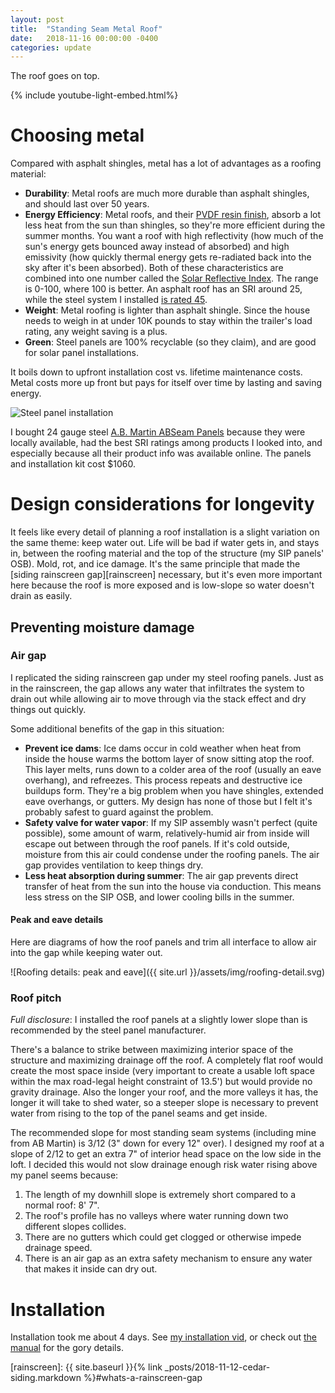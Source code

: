 ```yaml
---
layout: post
title:  "Standing Seam Metal Roof"
date:   2018-11-16 00:00:00 -0400
categories: update
---
```


The roof goes on top.

<!--more-->

{% include youtube-light-embed.html%}

<div class="youtube-player" data-id="W8Du8dGK1xQ"></div>

# Choosing metal

Compared with asphalt shingles, metal has a lot of advantages as a roofing material:

- __Durability__: Metal roofs are much more durable than asphalt shingles, and should last over
50 years.
- __Energy Efficiency__: Metal roofs, and their [PVDF resin finish][pvdf],
absorb a lot less heat from the sun than shingles, so they're more efficient during
the summer months. You want a roof with high reflectivity (how
much of the sun's energy gets bounced away instead of absorbed) and high emissivity (how quickly
thermal energy gets re-radiated back into the sky after it's been absorbed). Both of these characteristics are combined
into one number called the [Solar Reflective Index][sri]. The range is 0-100, where 100 is better.
An asphalt roof has an SRI around 25, while the steel system I installed [is rated 45][ab-martin-sri].
- __Weight__: Metal roofing is lighter than asphalt shingle. Since the house needs to weigh in at under
10K pounds to stay within the trailer's load rating, any weight saving is a plus.
- __Green__: Steel panels are 100% recyclable (so they claim), and are good for solar panel installations.

It boils down to upfront installation cost vs. lifetime maintenance costs. Metal costs more up
front but pays for itself over time by lasting and saving energy.

![Steel panel installation](https://lh3.googleusercontent.com/Kl2v_TFELb1a3sW9JjrQNvX0GwnsBaMFnWJ5WQ9k3Krf2B5v0yzKYTsK0YSrxK2m_2zHTGP4miOxbphaODhGo2qhEC-dqSZbQLhs_H2a8oq313kke7NnZT8pefFMXkEyE5QhpXR2CQ=w1080)

I bought 24 gauge steel [A.B. Martin ABSeam Panels][abseam] because they were locally available,
had the best SRI ratings among products I looked into, and especially because all their product
info was available online.
The panels and installation kit cost $1060.

# Design considerations for longevity

It feels like every detail of planning a roof installation is a slight variation
on the same theme: keep water out. Life will be bad if water gets in, and stays in, between the roofing material and
the top of the structure (my SIP panels' OSB). Mold, rot, and ice damage.
It's the same principle that made the [siding rainscreen gap][rainscreen] necessary, but it's even more
important here because the roof is more exposed and is low-slope so water doesn't drain as easily.

## Preventing moisture damage

### Air gap

I replicated the siding rainscreen gap under my steel roofing panels. Just as in the rainscreen, the gap
allows any water that infiltrates the system to drain out while allowing air to move through via the stack
effect and dry things out quickly.

Some additional benefits of the gap in this situation:
- __Prevent ice dams__: Ice dams occur in cold weather when heat from inside the house warms the
bottom layer of snow sitting atop the roof. This layer melts, runs down to a colder area of the roof (usually
an eave overhang), and refreezes. This process repeats and destructive ice buildups form. They're a big problem when
you have shingles, extended eave overhangs, or gutters. My design has none of those but I felt it's probably safest
to guard against the problem.
- __Safety valve for water vapor__: If my SIP assembly wasn't perfect (quite possible), some amount of warm, relatively-humid
air from inside will escape out between through the roof panels. If it's cold outside, moisture from this air could
condense under the roofing panels. The air gap provides ventilation to keep things dry.
- __Less heat absorption during summer__: The air gap prevents direct transfer of heat from the sun into the house
via conduction. This means less stress on the SIP OSB, and lower cooling bills in the summer.

#### Peak and eave details

Here are diagrams of how the roof panels and trim all interface to allow air into the gap while keeping
water out.

![Roofing details: peak and eave]({{ site.url }}/assets/img/roofing-detail.svg)

### Roof pitch

*Full disclosure*: I installed the roof panels at a slightly lower slope than is recommended by the steel panel
manufacturer.

There's a balance to strike between maximizing interior space of the structure and maximizing drainage off the roof.
A completely flat roof would create the most space inside (very important to create a usable loft space within the
max road-legal height constraint of 13.5') but would
provide no gravity drainage. Also the longer your roof, and the more valleys it has, the longer it will take
to shed water, so a steeper slope is necessary to prevent water from rising to the top of the
panel seams and get inside.

The recommended slope for most standing seam systems (including mine from AB Martin) is 3/12 (3" down for every 12" over).
I designed my roof at a slope of 2/12 to get an extra 7" of interior head space on the low side in the loft. I decided
this would not slow drainage enough risk water rising above my panel seems because:
1. The length of my downhill slope is extremely short compared to a normal roof: 8' 7".
1. The roof's profile has no valleys where water running down two different slopes collides.
1. There are no gutters which could get clogged or otherwise impede drainage speed.
1. There is an air gap as an extra safety mechanism to ensure any water that makes it inside can dry out.

# Installation

Installation took me about 4 days. See [my installation vid][install-vid], or check out
[the manual][abseam-instructions] for the gory details.

[pvdf]: https://en.wikipedia.org/wiki/Polyvinylidene_fluoride
[sri]: https://www.facilitiesnet.com/roofing/topic.aspx?id=19903&
[ab-martin-sri]: https://www.abmartin.net/wp-content/uploads/2014/10/2017_ABSeam_Solar-Reflectivity-Chart.pdf
[abseam]: https://www.abmartin.net/metal-roofing-panels/abseam
[abseam-instructions]: https://www.abmartin.net/wp-content/uploads/2018/08/ABSeam-Instructions_2018-Revision_web.pdf
[install-vid]: https://youtu.be/W8Du8dGK1xQ
[rainscreen]: {{ site.baseurl }}{% link _posts/2018-11-12-cedar-siding.markdown %}#whats-a-rainscreen-gap

